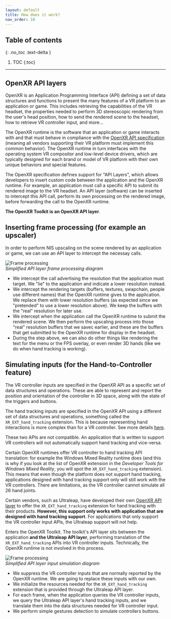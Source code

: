 ```yaml
---
layout: default
title: How does it work?
nav_order: 10
---
```


## Table of contents
{: .no_toc .text-delta }

1. TOC
{:toc}

---

## OpenXR API layers

OpenXR is an Application Programming Interface (API) defining a set of data structures and functions to present the many features of a VR platform to an application or game. This includes retrieving the capabilities of the VR headset, the properties needed to perform 3D stereoscopic rendering from the user's head position, how to send the rendered scene to the headset, how to retrieve VR controller input, and more...

The OpenXR runtime is the software that an application or game interacts with and that must behave in compliance with the [OpenXR API specification](https://www.khronos.org/registry/OpenXR/specs/1.0/html/xrspec.html) (meaning all vendors supporting their VR platform must implement this common behavior). The OpenXR runtime in turn interfaces with the operating system VR compositor and low-level device drivers, which are typically designed for each brand or model of VR platform with their own unique behaviors and special features.

The OpenXR specification defines support for "API Layers", which allows developers to insert custom code between the application and the OpenXR runtime. For example, an application must call a specific API to submit its rendered image to the VR headset. An API layer (software) can be inserted to intercept this API call, perform its own processing on the rendered image, before forwarding the call to the OpenXR runtime.

**The OpenXR Toolkit is an OpenXR API layer**.

## Inserting frame processing (for example an upscaler)

In order to perform NIS upscaling on the scene rendered by an application or game, we can use an API layer to intercept the necessay calls.

![Frame processing](site/endframe-processing.png)<br>
*Simplified API layer frame processing diagram*

- We intercept the call advertising the resolution that the application must target. We "lie" to the application and indicate a lower resolution instead.
- We intercept the rendering targets (buffers, textures, swapchain, people use different names) that the OpenXR runtime gives to the application. We replace them with lower resolution buffers (as expected since we "pretended" to use a lower resolution above). We keep the buffers with the "real" resolution for later use.
- We intercept when the application call the OpenXR runtime to submit the rendered scene. We then perform the upscaling process into those "real" resolution buffers that we savec earlier, and these are the buffers that get submitted to the OpenXR runtime for display in the headset.
- During the step above, we can also do other things like rendering the text for the menu or the FPS overlay, or even render 3D hands (like we do when hand tracking is working).

## Simulating inputs (for the Hand-to-Controller feature)

The VR controller inputs are specified in the OpenXR API as a specific set of data structures and operations. These are able to represent and report the position and orientation of the controller in 3D space, along with the state of the triggers and buttons.

The hand tracking inputs are specified in the OpenXR API using a different set of data structures and operations, something called the `XR_EXT_hand_tracking` extension. This is because representing hand interactions is more complex than for a VR controller. See more details [here](hand-tracking#prerequisites).

These two APIs are not compatible. An application that is written to support VR controllers will not automatically support hand tracking and vice-versa.

Certain OpenXR runtimes offer VR controller to hand tracking API translation: for example the Windows Mixed Reality runtime does (and this is why if you look at the list of OpenXR extension in the _Developer Tools for Windows Mixed Reality_, you will spot the `XR_EXT_hand_tracking` extension). This means that even though the platform does not support hand tracking, applications designed with hand tracking support only will still work with the VR controllers. There are limitations, as the VR controller cannot simulate all 26 hand joints.

Certain vendors, such as Ultraleap, have developed their own [OpenXR API layer](https://github.com/ultraleap/OpenXRHandTracking) to offer the `XR_EXT_hand_tracking` extension for hand tracking with their products. **However, this support only works with application that are designed with hand tracking support**. For applications that only support the VR controller input APIs, the Ultraleap support will not help.

Enters the OpenXR Toolkit. The toolkit's API layer sits between the application **and the Ultraleap API layer**, performing translation of the `XR_EXT_hand_tracking` APIs into VR controller inputs. Technically, the OpenXR runtime is not involved in this process.

![Frame processing](site/hand-to-controller.png)<br>
*Simplified API layer input simulation diagram*

- We suppress the VR controller inputs that are normally reported by the OpenXR runtime. We are going to replace these inputs with our own.
- We initialize the resources needed for the `XR_EXT_hand_tracking` extension that is provided through the Ultraleap API layer.
- For each frame, when the application queries the VR controller inputs, we query the Ultraleap API layer's hand tracking inputs, and we translate them into the data structures needed for VR controller input.
- We perform simple gestures detection to simulate controllers buttons.
